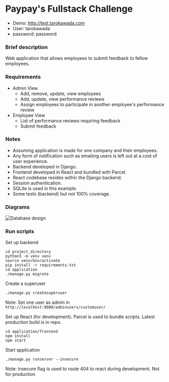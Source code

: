 # Paypay's Fullstack Challenge

- Demo: http://test.tarokawada.com
- User: tarokawada
- password: password

### Brief description

Web application that allows employees to submit feedback to fellow employees.

### Requirements

- Admin View
  - Add, remove, update, view employees
  - Add, update, view performance reviews
  - Assign employees to participate in another employee's performance review
- Employee View
  - List of performance reviews requiring feedback
  - Submit feedback
  
### Notes

- Assuming application is made for one company and their employees.
- Any form of notification such as emailing users is left out at a cost of user experience.
- Backend developed in Django.
- Frontend developed in React and bundled with Parcel.
- React codebase resides within the Django backend.
- Session authentication.
- SQLite is used in this example.
- Some tests (backend) but not 100% coverage.

### Diagrams

![Database design](https://user-images.githubusercontent.com/63290143/84590855-ec2c7f80-ae74-11ea-9f11-0616f76611f2.png)


### Run scripts

Set up backend
```
cd project_directory
python3 -m venv venv
source venv/bin/activate
pip install -r requirements.txt
cd application
./manage.py migrate
```

Create a superuser
```
./manage.py createsuperuser
```

Note: Set one user as admin in `http://localhost:8000/adminusers/customuser/`

Set up React (for development). Parcel is used to bundle scripts.
Latest production build is in repo.
```
cd application/frontend
npm install
npm start
```

Start application
```
./manage.py runserver --insecure
```
Note: insecure flag is used to route 404 to react during development. Not for production
